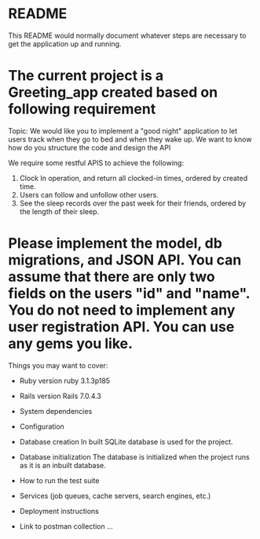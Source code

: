 # README

This README would normally document whatever steps are necessary to get the
application up and running.

The current project is a Greeting_app created based on following requirement
=====================================================
Topic: We would like you to implement a "good night" application to let users track when they go to bed and when they wake up. We want to know how do you structure the code and design the API

We require some restful APIS to achieve the following:
1. Clock In operation, and return all clocked-in times, ordered by created time.
2. Users can follow and unfollow other users.
3. See the sleep records over the past week for their friends, ordered by the length of their sleep.

Please implement the model, db migrations, and JSON API.
You can assume that there are only two fields on the users "id" and "name".
You do not need to implement any user registration API.
You can use any gems you like.
======================================================

Things you may want to cover:

* Ruby version
 ruby 3.1.3p185

* Rails version 
  Rails 7.0.4.3

* System dependencies

* Configuration

* Database creation
  In built SQLite database is used for the project.

* Database initialization
  The database is initialized when the project runs as it is an inbuilt database.

* How to run the test suite

* Services (job queues, cache servers, search engines, etc.)

* Deployment instructions

* Link to postman collection
    ...
